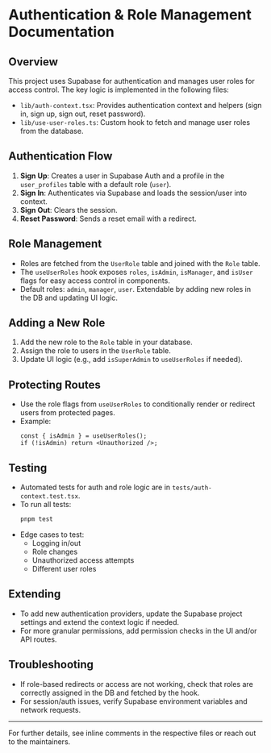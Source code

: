 # Authentication & Role Management Documentation

## Overview
This project uses Supabase for authentication and manages user roles for access control. The key logic is implemented in the following files:
- `lib/auth-context.tsx`: Provides authentication context and helpers (sign in, sign up, sign out, reset password).
- `lib/use-user-roles.ts`: Custom hook to fetch and manage user roles from the database.

## Authentication Flow
1. **Sign Up**: Creates a user in Supabase Auth and a profile in the `user_profiles` table with a default role (`user`).
2. **Sign In**: Authenticates via Supabase and loads the session/user into context.
3. **Sign Out**: Clears the session.
4. **Reset Password**: Sends a reset email with a redirect.

## Role Management
- Roles are fetched from the `UserRole` table and joined with the `Role` table.
- The `useUserRoles` hook exposes `roles`, `isAdmin`, `isManager`, and `isUser` flags for easy access control in components.
- Default roles: `admin`, `manager`, `user`. Extendable by adding new roles in the DB and updating UI logic.

## Adding a New Role
1. Add the new role to the `Role` table in your database.
2. Assign the role to users in the `UserRole` table.
3. Update UI logic (e.g., add `isSuperAdmin` to `useUserRoles` if needed).

## Protecting Routes
- Use the role flags from `useUserRoles` to conditionally render or redirect users from protected pages.
- Example:
  ```tsx
  const { isAdmin } = useUserRoles();
  if (!isAdmin) return <Unauthorized />;
  ```

## Testing
- Automated tests for auth and role logic are in `tests/auth-context.test.tsx`.
- To run all tests:
  ```sh
  pnpm test
  ```
- Edge cases to test:
  - Logging in/out
  - Role changes
  - Unauthorized access attempts
  - Different user roles

## Extending
- To add new authentication providers, update the Supabase project settings and extend the context logic if needed.
- For more granular permissions, add permission checks in the UI and/or API routes.

## Troubleshooting
- If role-based redirects or access are not working, check that roles are correctly assigned in the DB and fetched by the hook.
- For session/auth issues, verify Supabase environment variables and network requests.

---
For further details, see inline comments in the respective files or reach out to the maintainers.
